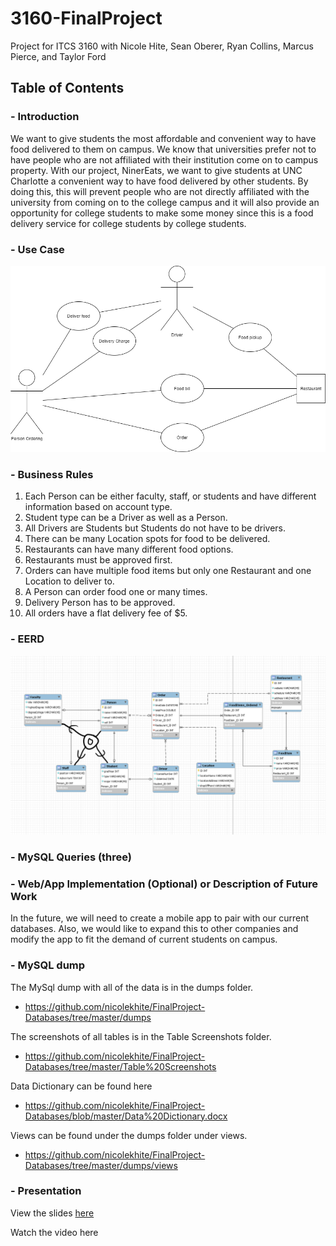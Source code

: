 # 3160-FinalProject
Project for ITCS 3160 with Nicole Hite, Sean Oberer, Ryan Collins, Marcus Pierce, and Taylor Ford

## Table of Contents
### - Introduction
We want to give students the most affordable and convenient way to have food delivered to them on campus. We know that universities
prefer not to have people who are not affiliated with their institution come on to campus property. With our project, NinerEats, we 
want to give students at UNC Charlotte a convenient way to have food delivered by other students. By doing this, this will prevent 
people who are not directly affiliated with the university from coming on to the college campus and it will also provide an opportunity 
for college students to make some money since this is a food delivery service for college students by college students.
### - Use Case
![Use_Case](https://github.com/nicolekhite/FinalProject-Databases/blob/master/Use_Case.png?raw=true)
### - Business Rules
1. Each Person can be either faculty, staff, or students and have different information based on account type.
2. Student type can be a Driver as well as a Person.
3. All Drivers are Students but Students do not have to be drivers.
4. There can be many Location spots for food to be delivered.
5. Restaurants can have many different food options.
6. Restaurants must be approved first. 
7. Orders can have multiple food items but only one Restaurant and one Location to deliver to.
8. A Person can order food one or many times.
9. Delivery Person has to be approved.
10. All orders have a flat delivery fee of $5.
### - EERD
![EERD Diagram](https://github.com/nicolekhite/FinalProject-Databases/blob/master/EERD.png?raw=true)
### - MySQL Queries (three)
### - Web/App Implementation (Optional) or Description of Future Work
In the future, we will need to create a mobile app to pair with our current databases. Also, we would like to expand this to other companies and modify the app to fit the demand of current students on campus.
### - MySQL dump
The MySql dump with all of the data is in the dumps folder.
  - https://github.com/nicolekhite/FinalProject-Databases/tree/master/dumps

The screenshots of all tables is in the Table Screenshots folder.
  - https://github.com/nicolekhite/FinalProject-Databases/tree/master/Table%20Screenshots
  
Data Dictionary can be found here
  - https://github.com/nicolekhite/FinalProject-Databases/blob/master/Data%20Dictionary.docx
  
Views can be found under the dumps folder under views.
  - https://github.com/nicolekhite/FinalProject-Databases/tree/master/dumps/views
### - Presentation
View the slides [here](https://docs.google.com/presentation/d/1SIFgJs3CYxTQUWqKWLeM_iwOMSqZZDp9Sz3s8qKFcGQ/edit?usp=sharing)

Watch the video here
